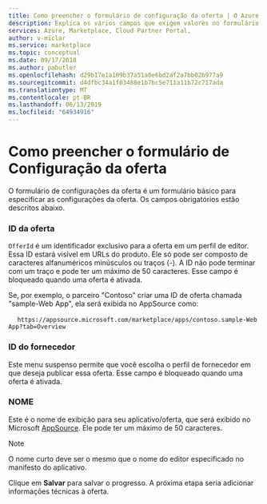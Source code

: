 ```yaml
---
title: Como preencher o formulário de configuração da oferta | O Azure Marketplace
description: Explica os vários campos que exigem valores no formulário de Configurações de Oferta para um novo aplicativo do Dynamics 365 Business Central.
services: Azure, Marketplace, Cloud Partner Portal,
author: v-miclar
ms.service: marketplace
ms.topic: conceptual
ms.date: 09/17/2018
ms.author: pabutler
ms.openlocfilehash: d29b17e1a109b37a51a0e6bd2af2a7bb02b977a9
ms.sourcegitcommit: d4dfbc34a1f03488e1b7bc5e711a11b72c717ada
ms.translationtype: MT
ms.contentlocale: pt-BR
ms.lasthandoff: 06/13/2019
ms.locfileid: "64934916"
---
```

<a name="how-to-fill-out-the-offer-settings-form"></a>Como preencher o formulário de Configuração da oferta
=======================================

O formulário de configurações da oferta é um formulário básico para especificar as configurações da oferta.
Os campos obrigatórios estão descritos abaixo.

### <a name="offer-id"></a>ID da oferta

`OfferId` é um identificador exclusivo para a oferta em um perfil de editor.
Essa ID estará visível em URLs do produto. Ele só pode ser composto de caracteres alfanuméricos minúsculos ou traços (-). A ID não pode terminar com um traço e pode ter um máximo de 50 caracteres. Esse campo é bloqueado quando uma oferta é ativada.

Se, por exemplo, o parceiro "Contoso" criar uma ID de oferta chamada "sample-Web App", ela será exibida no AppSource como:

&emsp; `https://appsource.microsoft.com/marketplace/apps/contoso.sample-Web App?tab=Overview`


### <a name="publisher-id"></a>ID do fornecedor

Este menu suspenso permite que você escolha o perfil de fornecedor em que deseja publicar essa oferta. Esse campo é bloqueado quando uma oferta é ativada.


### <a name="name"></a>NOME

Este é o nome de exibição para seu aplicativo/oferta, que será exibido no Microsoft [AppSource](https://appsource.microsoft.com/). Ele pode ter um máximo de 50 caracteres.

> [!NOTE]
> O nome curto deve ser o mesmo que o nome do editor especificado no manifesto do aplicativo.

Clique em **Salvar** para salvar o progresso. A próxima etapa seria adicionar informações técnicas à oferta.
